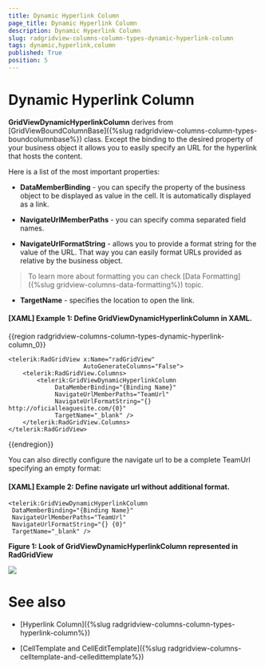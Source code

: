```yaml
---
title: Dynamic Hyperlink Column
page_title: Dynamic Hyperlink Column
description: Dynamic Hyperlink Column
slug: radgridview-columns-column-types-dynamic-hyperlink-column
tags: dynamic,hyperlink,column
published: True
position: 5
---
```


# Dynamic Hyperlink Column

__GridViewDynamicHyperlinkColumn__ derives from [GridViewBoundColumnBase]({%slug radgridview-columns-column-types-boundcolumnbase%}) class. Except the binding to the desired property of your business object it allows you to easily specify an URL for the hyperlink that hosts the content.

Here is a list of the most important properties:

* __DataMemberBinding__ - you can specify the property of the business object to be displayed as value in the cell. It is automatically displayed as a link.

* __NavigateUrlMemberPaths__ - you can specify comma separated field names.

* __NavigateUrlFormatString__ - allows you to provide a format string for the value of the URL. That way you can easily format URLs provided as relative by the business object. 
 
>To learn more about formatting you can check [Data Formatting]({%slug gridview-columns-data-formatting%}) topic. 

* __TargetName__ - specifies the location to open the link.

#### __[XAML] Example 1: Define GridViewDynamicHyperlinkColumn in XAML.__

{{region radgridview-columns-column-types-dynamic-hyperlink-column_0}}

	<telerik:RadGridView x:Name="radGridView"
	                     AutoGenerateColumns="False">
	    <telerik:RadGridView.Columns>
	        <telerik:GridViewDynamicHyperlinkColumn 
				 DataMemberBinding="{Binding Name}"
				 NavigateUrlMemberPaths="TeamUrl"
				 NavigateUrlFormatString="{} http://oficialleaguesite.com/{0}"
				 TargetName="_blank" />
	    </telerik:RadGridView.Columns>
	</telerik:RadGridView>
{{endregion}}

You can also directly configure the navigate url to be a complete TeamUrl specifying an empty format:

#### __[XAML] Example 2: Define navigate url without additional format.__
	<telerik:GridViewDynamicHyperlinkColumn 
	 DataMemberBinding="{Binding Name}"
	 NavigateUrlMemberPaths="TeamUrl"
	 NavigateUrlFormatString="{} {0}"
	 TargetName="_blank" />

__Figure 1: Look of GridViewDynamicHyperlinkColumn represented in RadGridView__ 

![](images/RadGridView_ColumnTypes_9.png)

# See also

* [Hyperlink Column]({%slug radgridview-columns-column-types-hyperlink-column%})

* [CellTemplate and CellEditTemplate]({%slug radgridview-columns-celltemplate-and-celledittemplate%})
